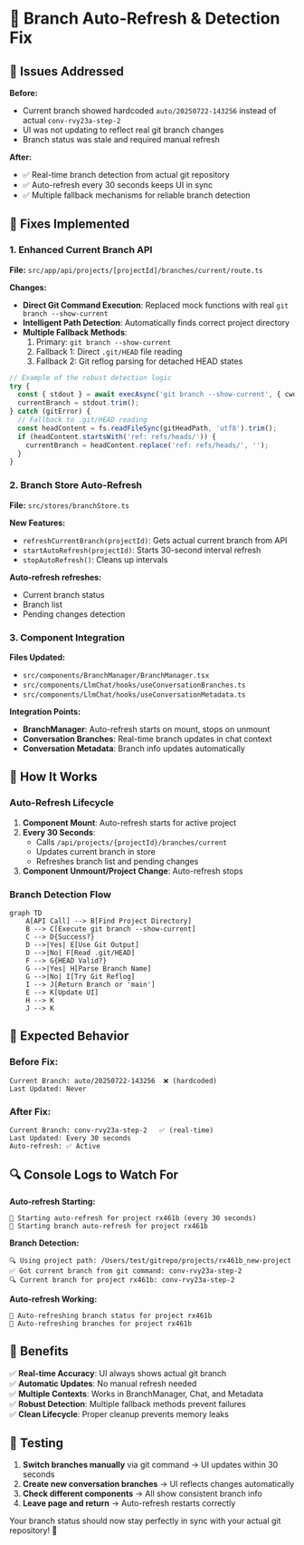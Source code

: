 # 🔄 Branch Auto-Refresh & Detection Fix

## 🎯 Issues Addressed

**Before:**
- Current branch showed hardcoded `auto/20250722-143256` instead of actual `conv-rvy23a-step-2`
- UI was not updating to reflect real git branch changes
- Branch status was stale and required manual refresh

**After:**
- ✅ Real-time branch detection from actual git repository
- ✅ Auto-refresh every 30 seconds keeps UI in sync
- ✅ Multiple fallback mechanisms for reliable branch detection

## 🔧 Fixes Implemented

### 1. Enhanced Current Branch API
**File:** `src/app/api/projects/[projectId]/branches/current/route.ts`

**Changes:**
- **Direct Git Command Execution**: Replaced mock functions with real `git branch --show-current`
- **Intelligent Path Detection**: Automatically finds correct project directory
- **Multiple Fallback Methods**:
  1. Primary: `git branch --show-current`
  2. Fallback 1: Direct `.git/HEAD` file reading
  3. Fallback 2: Git reflog parsing for detached HEAD states

```typescript
// Example of the robust detection logic
try {
  const { stdout } = await execAsync('git branch --show-current', { cwd: projectPath });
  currentBranch = stdout.trim();
} catch (gitError) {
  // Fallback to .git/HEAD reading
  const headContent = fs.readFileSync(gitHeadPath, 'utf8').trim();
  if (headContent.startsWith('ref: refs/heads/')) {
    currentBranch = headContent.replace('ref: refs/heads/', '');
  }
}
```

### 2. Branch Store Auto-Refresh
**File:** `src/stores/branchStore.ts`

**New Features:**
- `refreshCurrentBranch(projectId)`: Gets actual current branch from API
- `startAutoRefresh(projectId)`: Starts 30-second interval refresh
- `stopAutoRefresh()`: Cleans up intervals

**Auto-refresh refreshes:**
- Current branch status
- Branch list
- Pending changes detection

### 3. Component Integration
**Files Updated:**
- `src/components/BranchManager/BranchManager.tsx`
- `src/components/LlmChat/hooks/useConversationBranches.ts`
- `src/components/LlmChat/hooks/useConversationMetadata.ts`

**Integration Points:**
- **BranchManager**: Auto-refresh starts on mount, stops on unmount
- **Conversation Branches**: Real-time branch updates in chat context
- **Conversation Metadata**: Branch info updates automatically

## 🚀 How It Works

### Auto-Refresh Lifecycle

1. **Component Mount**: Auto-refresh starts for active project
2. **Every 30 Seconds**: 
   - Calls `/api/projects/{projectId}/branches/current`
   - Updates current branch in store
   - Refreshes branch list and pending changes
3. **Component Unmount/Project Change**: Auto-refresh stops

### Branch Detection Flow

```mermaid
graph TD
    A[API Call] --> B[Find Project Directory]
    B --> C[Execute git branch --show-current]
    C --> D{Success?}
    D -->|Yes| E[Use Git Output]
    D -->|No| F[Read .git/HEAD]
    F --> G{HEAD Valid?}
    G -->|Yes| H[Parse Branch Name]
    G -->|No| I[Try Git Reflog]
    I --> J[Return Branch or 'main']
    E --> K[Update UI]
    H --> K
    J --> K
```

## 🎯 Expected Behavior

### Before Fix:
```
Current Branch: auto/20250722-143256  ❌ (hardcoded)
Last Updated: Never
```

### After Fix:
```
Current Branch: conv-rvy23a-step-2   ✅ (real-time)
Last Updated: Every 30 seconds
Auto-refresh: ✅ Active
```

## 🔍 Console Logs to Watch For

**Auto-refresh Starting:**
```
🔄 Starting auto-refresh for project rx461b (every 30 seconds)
🔄 Starting branch auto-refresh for project rx461b
```

**Branch Detection:**
```
🔍 Using project path: /Users/test/gitrepo/projects/rx461b_new-project
✅ Got current branch from git command: conv-rvy23a-step-2
🔍 Current branch for project rx461b: conv-rvy23a-step-2
```

**Auto-refresh Working:**
```
🔄 Auto-refreshing branch status for project rx461b
🔄 Auto-refreshing branches for project rx461b
```

## 🎉 Benefits

✅ **Real-time Accuracy**: UI always shows actual git branch  
✅ **Automatic Updates**: No manual refresh needed  
✅ **Multiple Contexts**: Works in BranchManager, Chat, and Metadata  
✅ **Robust Detection**: Multiple fallback methods prevent failures  
✅ **Clean Lifecycle**: Proper cleanup prevents memory leaks  

## 🧪 Testing

1. **Switch branches manually** via git command → UI updates within 30 seconds
2. **Create new conversation branches** → UI reflects changes automatically  
3. **Check different components** → All show consistent branch info
4. **Leave page and return** → Auto-refresh restarts correctly

Your branch status should now stay perfectly in sync with your actual git repository! 🚀 